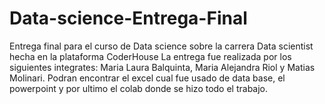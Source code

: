 # Data-science-Entrega-Final
Entrega final para el curso de Data science sobre la carrera Data scientist hecha en la plataforma CoderHouse
La entrega fue realizada por los siguientes integrates:
Maria Laura Balquinta, Maria Alejandra Riol y Matias Molinari.
Podran encontrar el excel cual fue usado de data base, el powerpoint y por ultimo el colab donde se hizo todo el trabajo.
